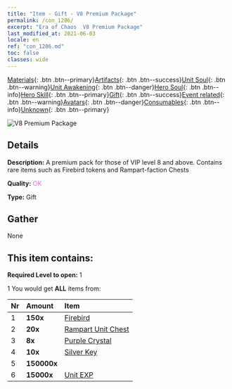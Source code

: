 ```yaml
---
title: "Item - Gift - V8 Premium Package"
permalink: /con_1286/
excerpt: "Era of Chaos  V8 Premium Package"
last_modified_at: 2021-06-03
locale: en
ref: "con_1286.md"
toc: false
classes: wide
---
```

 [Materials](/Items/){: .btn .btn--primary}[Artifacts](/Items/Artifacts/){: .btn .btn--success}[Unit Soul](/Items/UnitSoul/){: .btn .btn--warning}[Unit Awakening](/Items/UnitAwakening/){: .btn .btn--danger}[Hero Soul](/Items/HeroSoul/){: .btn .btn--info}[Hero Skill](/Items/HeroSkill/){: .btn .btn--primary}[Gift](/Items/Gift/){: .btn .btn--success}[Event related](/Items/Events/){: .btn .btn--warning}[Avatars](/Items/Avatars/){: .btn .btn--danger}[Consumables](/Items/Consumables/){: .btn .btn--info}[Unknown](/Items/Unknown/){: .btn .btn--primary}

 ![V8 Premium Package](/images/t/i_905008.png)

## Details
 **Description:** A premium pack for those of VIP level 8 and above. Contains rare items such as Firebird tokens and Rampart-faction Chests

 **Quality:** <span style="color: #DA70D6">OK</span>

 **Type:** Gift

## Gather

  None

## This item contains:

 **Required Level to open:** 1

 1 You would get **ALL** items  from:

  | Nr | Amount |     Item    |
  |:---|:-------|:------------|
  | 1 |  **150x** | [Firebird](/Items/unt_268/) |  | 
  | 2 |  **20x** | [Rampart Unit Chest](/Items/con_1270/) |  | 
  | 3 |  **8x** | [Purple Crystal](/Items/con_720/) |  | 
  | 4 |  **10x** | [Silver Key](/Items/con_693/) |  | 
  | 5 |  **150000x** | <i class="fas fa-coins"/> |  | 
  | 6 |  **15000x** | [Unit EXP](/Items/con_902/) |  | 
